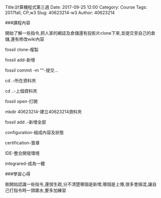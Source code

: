 Title:計算機程式第三週
Date: 2017-09-25 12:00
Category: Course
Tags: 2017fall, CP,w3
Slug: 40623214-w3
Author: 40623214



<!-- PELICAN_END_SUMMARY -->

###課程內容

開始了解一些指令,把人家的網誌及倉儲還有投影片clone下來,並提交至自己的倉儲,還有修改wiki內容

fossil clone-複製

fossil add-新增

fossil commit -m ""-提交...

cd .-所在資料夾

cd ..-上個資料夾

fossil open-打開

mkdir 40623214-建立40623214資料夾

fossil add .-新增全部

configuration-組成內容及狀態

certification-簽章

IDE-整合開發環境

integrared-成為一體



###學習心得

剛開始認識一些指令,還很生疏,分不清楚哪個是新增,哪個是上傳,很多會搞混,讓自己打指令時一頭霧水,要多加練習
